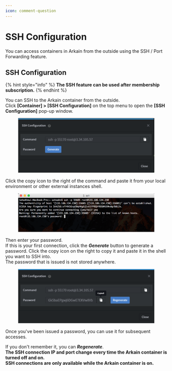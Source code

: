 ```yaml
---
icon: comment-question
---
```


# SSH Configuration

You can access containers in Arkain from the outside using the SSH / Port Forwarding feature.

## **SSH Configuration** <a href="#ssh-configuration" id="ssh-configuration"></a>

{% hint style="info" %}
**The SSH feature can be used after membership subscription.**
{% endhint %}

You can SSH to the Arkain container from the outside.\
Click **\[Container] > \[SSH Configuration]** on the top menu to open the **\[SSH Configuration]** pop-up window.

<figure><img src="../../.gitbook/assets/image (5).png" alt=""><figcaption></figcaption></figure>

Click the copy icon to the right of the command and paste it from your local environment or other external instances shell.

<figure><img src="../../.gitbook/assets/image (1) (1) (1) (1) (1) (1) (1).png" alt=""><figcaption></figcaption></figure>

Then enter your password.\
If this is your first connection, click the _**Generate**_ button to generate a password. Click the copy icon on the right to copy it and paste it in the shell you want to SSH into.\
The password that is issued is not stored anywhere.

<figure><img src="../../.gitbook/assets/image (2) (1) (1) (1).png" alt=""><figcaption></figcaption></figure>

Once you've been issued a password, you can use it for subsequent accesses.

If you don't remember it, you can _**Regenerate**_.\
**The SSH connection IP and port change every time the Arkain container is turned off and on.**\
**SSH connections are only available while the Arkain container is on.**
